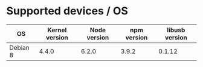 # Supported devices / OS

| OS       | Kernel version | Node version | npm version | libusb version |
| ---      | ---            | ---          | ---         | ---            |
| Debian 8 | 4.4.0          | 6.2.0        | 3.9.2       | 0.1.12         |

